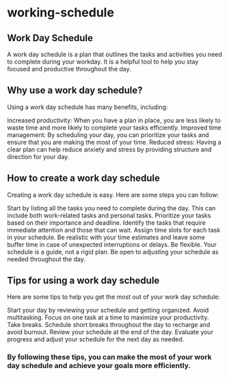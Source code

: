 # working-schedule

## Work Day Schedule
A work day schedule is a plan that outlines the tasks and activities you need to complete during your workday. It is a helpful tool to help you stay focused and productive throughout the day.

## Why use a work day schedule?

Using a work day schedule has many benefits, including:

Increased productivity: When you have a plan in place, you are less likely to waste time and more likely to complete your tasks efficiently.
Improved time management: By scheduling your day, you can prioritize your tasks and ensure that you are making the most of your time.
Reduced stress: Having a clear plan can help reduce anxiety and stress by providing structure and direction for your day.

## How to create a work day schedule

Creating a work day schedule is easy. Here are some steps you can follow:

Start by listing all the tasks you need to complete during the day. This can include both work-related tasks and personal tasks.
Prioritize your tasks based on their importance and deadline. Identify the tasks that require immediate attention and those that can wait.
Assign time slots for each task in your schedule. Be realistic with your time estimates and leave some buffer time in case of unexpected interruptions or delays.
Be flexible. Your schedule is a guide, not a rigid plan. Be open to adjusting your schedule as needed throughout the day.
## Tips for using a work day schedule

Here are some tips to help you get the most out of your work day schedule:

Start your day by reviewing your schedule and getting organized.
Avoid multitasking. Focus on one task at a time to maximize your productivity.
Take breaks. Schedule short breaks throughout the day to recharge and avoid burnout.
Review your schedule at the end of the day. Evaluate your progress and adjust your schedule for the next day as needed.
### By following these tips, you can make the most of your work day schedule and achieve your goals more efficiently.
